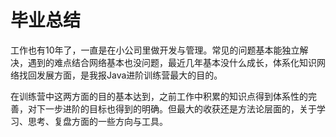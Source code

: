 # 毕业总结

工作也有10年了，一直是在小公司里做开发与管理。常见的问题基本能独立解决，遇到的难点结合网络基本也没问题，最近几年基本没什么成长，体系化知识网络找回发展方面，是我报Java进阶训练营最大的目的。

在训练营中这两方面的目的基本达到，之前工作中积累的知识点得到体系性的完善，对下一步进阶的目标也得到的明确。但最大的收获还是方法论层面的，关于学习、思考、复盘方面的一些方向与工具。